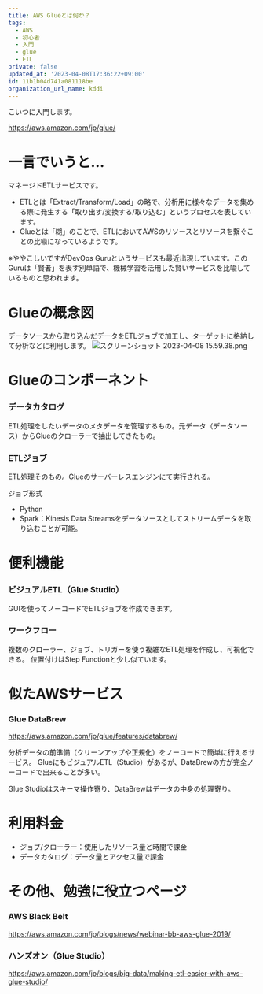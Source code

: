 ```yaml
---
title: AWS Glueとは何か？
tags:
  - AWS
  - 初心者
  - 入門
  - glue
  - ETL
private: false
updated_at: '2023-04-08T17:36:22+09:00'
id: 11b1b04d741a081118be
organization_url_name: kddi
---
```

こいつに入門します。

https://aws.amazon.com/jp/glue/


# 一言でいうと…
マネージドETLサービスです。

- ETLとは「Extract/Transform/Load」の略で、分析用に様々なデータを集める際に発生する「取り出す/変換する/取り込む」というプロセスを表しています。
- Glueとは「糊」のことで、ETLにおいてAWSのリソースとリソースを繋ぐことの比喩になっているようです。

※ややこしいですがDevOps Guruというサービスも最近出現しています。このGuruは「賢者」を表す別単語で、機械学習を活用した賢いサービスを比喩しているものと思われます。


# Glueの概念図
データソースから取り込んだデータをETLジョブで加工し、ターゲットに格納して分析などに利用します。
![スクリーンショット 2023-04-08 15.59.38.png](https://qiita-image-store.s3.ap-northeast-1.amazonaws.com/0/1633856/42e22d35-a00c-45e2-0002-1f4db1b48a5b.png)



# Glueのコンポーネント
### データカタログ
ETL処理をしたいデータのメタデータを管理するもの。元データ（データソース）からGlueのクローラーで抽出してきたもの。

### ETLジョブ
ETL処理そのもの。Glueのサーバーレスエンジンにて実行される。

ジョブ形式
- Python
- Spark：Kinesis Data Streamsをデータソースとしてストリームデータを取り込むことが可能。


# 便利機能
### ビジュアルETL（Glue Studio）
GUIを使ってノーコードでETLジョブを作成できます。

### ワークフロー
複数のクローラー、ジョブ、トリガーを使う複雑なETL処理を作成し、可視化できる。
位置付けはStep Functionと少し似ています。


# 似たAWSサービス

### Glue DataBrew
https://aws.amazon.com/jp/glue/features/databrew/

分析データの前準備（クリーンアップや正規化）をノーコードで簡単に行えるサービス。
GlueにもビジュアルETL（Studio）があるが、DataBrewの方が完全ノーコードで出来ることが多い。

Glue Studioはスキーマ操作寄り、DataBrewはデータの中身の処理寄り。



# 利用料金
- ジョブ/クローラー：使用したリソース量と時間で課金
- データカタログ：データ量とアクセス量で課金


# その他、勉強に役立つページ
### AWS Black Belt
https://aws.amazon.com/jp/blogs/news/webinar-bb-aws-glue-2019/


### ハンズオン（Glue Studio）
https://aws.amazon.com/jp/blogs/big-data/making-etl-easier-with-aws-glue-studio/

